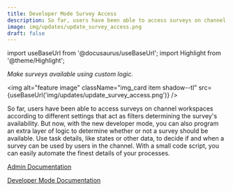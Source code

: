 ```yaml
---
title: Developer Mode Survey Access
description: So far, users have been able to access surveys on channel workspaces according to different settings that act as filters determining the survey's availability. But now, with the new developer mode, you can also program an extra layer of logic to determine whether or not a survey should be available. Use task details, like states or other data, to decide if and when a survey can be used by users in the channel. With a small code script, you can easily automate the finest details of your processes.
image: img/updates/update_survey_access.png
draft: false
---
```


import useBaseUrl from '@docusaurus/useBaseUrl'; 
import Highlight from '@theme/Highlight';

<div className="align-center">
<div className="card">
<div className="card__header">

<span className="hero__subtitle"><em>

Make surveys available using custom logic.

</em></span>

</div>
<div className="card__image">

<img alt="feature image" className="img_card item shadow--tl" src={useBaseUrl('img/updates/update_survey_access.png')} />
<br/>

</div>
<div className="card__body">

So far, users have been able to access surveys on channel workspaces according to different settings that act as filters determining the survey's availability. But now, with the new developer mode, you can also program an extra layer of logic to determine whether or not a survey should be available. Use task details, like states or other data, to decide if and when a survey can be used by users in the channel. With a small code script, you can easily automate the finest details of your processes.


</div>
<div className="card__footer text-center align-padding-center">

<a className="button button--info button--block" href="/docs/documentation/admin/survey/survey_overview#access">Admin Documentation</a>
<br/>

<a className="button button--info button--block" href="/docs/documentation/automation/surveys/survey_hidden_code">Developer Mode Documentation</a>
<br/>


</div>
</div>
</div>
